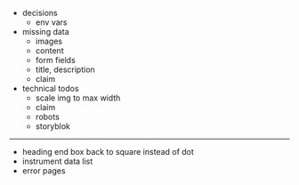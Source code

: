 - decisions
  - env vars
- missing data
  - images
  - content
  - form fields
  - title, description
  - claim
- technical todos
  - scale img to max width
  - claim
  - robots
  - storyblok

---

- heading end box back to square instead of dot
- instrument data list
- error pages
